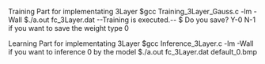 Training Part
for implementating 3Layer
$gcc Training_3Layer_Gauss.c -lm -Wall
$./a.out fc_3Layer.dat
--Training is executed.--
$ Do you save? Y-0 N-1
if you want to save the weight
type 0

Learning Part
for implementating 3Layer
$gcc Inference_3Layer.c -lm -Wall
if you want to inference 0 by the model
$./a.out fc_3Layer.dat default_0.bmp
